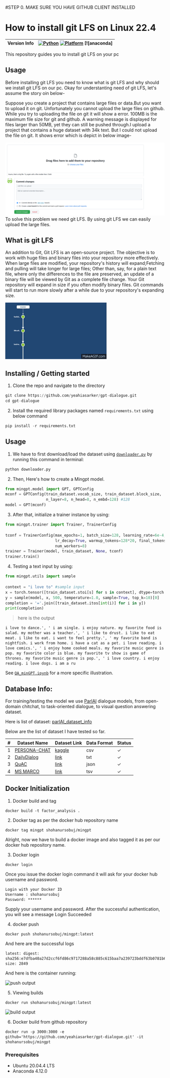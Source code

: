 
#STEP 0. MAKE SURE YOU HAVE GITHUB CLIENT INSTALLED
# How to install git LFS on Linux 22.4

| Version Info | [![Python](https://img.shields.io/badge/python-v3.9.0-green)](https://www.python.org/downloads/release/python-390/) [![Platform](https://img.shields.io/badge/Platforms-Ubuntu%2020.04.4%20LTS%2C%20win--64-orange)](https://releases.ubuntu.com/20.04/) [![anaconda]
|--------------|----------------|

This repository guides you to install git LFS on your pc
## Usage
Before installing git LFS you need to know what is git LFS and why should we install git LFS on our pc. 
Okay for understanting need of git LFS, let's assume the story oin below-


Suppose you create a project that contains large files or data.But you want to upload it on git. Unfortunately you cannot upload the large files on github. While you try to uploading the file on git it will show a error. 100MB is the maximum file size for git and github. A warning message is displayed for files larger than 50MB, yet they can still be pushed through.I upload a project that contains a huge dataset with 34k text. But I could not upload the file on git. It shows error which is depict in below image-

![push output](https://github.com/Ava7i/How-to-install-git-LFS-on-Linux-22.4/blob/main/Img/Screenshot%20from%202022-11-09%2012-39-45.png)
To solve this problem we need git LFS. By using git LFS we can easily upload the large files.

## What is git LFS
An addition to Git, Git LFS is an open-source project. The objective is to work with huge files and binary files into your repository more effectively.
When large files are modified, your repository's history will expand;Fetching and pulling will take longer for large files;
Other than, say, for a plain text file, where only the differences to the file are preserved, an update of a binary file will be viewed by Git as a complete file change. Your Git repository will expand in size if you often modify binary files. Git commands will start to run more slowly after a while due to your repository's expanding size.

![push output](https://github.com/Ava7i/How-to-install-git-LFS-on-Linux-22.4/blob/main/Img/lfs.gif)

## Installing / Getting started

1. Clone the repo and navigate to the directory

```python
git clone https://github.com/yeahiasarker/gpt-dialogue.git
cd gpt-dialogue
```

2. Install the required library packages named `requirements.txt` using below command

```python
pip install -r requirements.txt
```

## Usage
1. We have to first download/load the dataset using [`downloader.py`](https://github.com/yeahiasarker/gpt-dialogue/blob/main/downloader.py) by running this command in terminal:

```python
python downloader.py 
```


2. Then, Here's how to create a Mingpt model.
```python
from mingpt.model import GPT, GPTConfig
mconf = GPTConfig(train_dataset.vocab_size, train_dataset.block_size,
                  n_layer=8, n_head=8, n_embd=128) #128
model = GPT(mconf)
```
3. After that, initialize a trainer instance by using:

```python
from mingpt.trainer import Trainer, TrainerConfig

tconf = TrainerConfig(max_epochs=1, batch_size=128, learning_rate=6e-4,
                      lr_decay=True, warmup_tokens=128*20, final_tokens=2*len(train_dataset)*block_size,#   ckpt_path='mingpt_persona_v1.pt',
                      num_workers=8)
trainer = Trainer(model, train_dataset, None, tconf)
trainer.train()
```
4. Testing a text input by using:

```python
from mingpt.utils import sample

context = "i love to" #sample input 
x = torch.tensor([train_dataset.stoi[s] for s in context], dtype=torch.long)[None,...].to(trainer.device)
y = sample(model, x, 500, temperature=1.0, sample=True, top_k=10)[0]
completion = '='.join([train_dataset.itos[int(i)] for i in y])
print(completion)
```
>here is the output
```
i love to dance.', ' i am single. i enjoy nature. my favorite food is salad. my mother was a teacher.', ' i like to drust. i like to eat meat. i like to eat. i want to feel pretty.', ' my favorite band is nightfish. i work from home. i have a cat as a pet. i love reading. i love comics.', ' i enjoy home cooked meals. my favorite music genre is pop. my favorite color is blue. my favorite tv show is game of thrones. my favorite music genre is pop.', ' i love country. i enjoy reading. i love dogs. i am a ru
```
See [`QA_minGPT.ipynb`](https://github.com/yeahiasarker/gpt-dialogue/blob/main/examples/QA_mingpt.ipynb) for a more specific illustration.



## Database Info:
For training/testing the model we use [ParlAI](https://github.com/facebookresearch/ParlAI/blob/main/README.md) dialogue models, from open-domain chitchat, to task-oriented dialogue, to visual question answering dataset. 

Here is list of dataset: [parlAI_dataset_info](https://docs.google.com/spreadsheets/d/1Sw5Wjs5aGXF-rvzc49gFjLgnGvmsJgZiPNIMK2rf01I/edit?usp=sharing)




Below are the list of dataset I have tested so far. 

| #   | Dataset Name                                                              | Dataset Link                                                        | Data Format | Status  |
| --- | ------------------------------------------------------------------------- | ------------------------------------------------------------------- | ----------- | ------- |
| 1   | [PERSONA-CHAT](https://www.kaggle.com/datasets/atharvjairath/personachat) | [kaggle](https://www.kaggle.com/datasets/atharvjairath/personachat) | csv         | &check; | 
| 2  | [DailyDialog](http://yanran.li/files/ijcnlp_dailydialog.zip) | [link](http://yanran.li/files/ijcnlp_dailydialog.zip) | txt        | &check; |
| 3  | [QuAC](https://s3.amazonaws.com/my89public/quac/train_v0.2.json) | [link](https://s3.amazonaws.com/my89public/quac/train_v0.2.json) | json        | &check; |
| 4  | [MS MARCO](https://github.com/microsoft/msmarco/blob/master/Datasets.md) | [link](https://msmarco.blob.core.windows.net/msmarcoranking/msmarco-docs-lookup.tsv.gz) | tsv        | &check; |

<!-- |checked|unchecked|crossed|
|---|---|---|
|&check;|_|&cross;|
|&#x2611;|&#x2610;|&#x2612;| -->

## Docker Initialization

1. Docker build and tag

```docker
docker build -t factor_analysis .
```
2. Docker tag as per the docker hub repository name

```
docker tag mingpt shohanursobuj/mingpt
```
Alright, now we have to build a docker image and also tagged it as per our docker hub repository name.

3. Docker login
```
docker login
```
Once you issue the docker login command it will ask for your docker hub username and password.

```
Login with your Docker ID
Username : shohanursobuj
Password: ******
```

Supply your username and password. After the successful authentication, you will see a message Login Succeeded

4. docker push

```
docker push shohanursobuj/mingpt:latest
```
And here are the successful logs

```
latest: digest: sha256:e7dfba40a27d2ccf6fd86c9717288a58c885c615baa7a239723bddf63b0781b6 size: 2849
```

And here is the container running:

![push output](https://github.com/yeahiasarker/gpt-dialogue/blob/main/img/doc_01.png)


5. Viewing builds
```
docker run shohanursobuj/mingpt:latest
```

![build output](https://github.com/yeahiasarker/gpt-dialogue/blob/main/img/dock_02.png)

6. Docker build from github repository

```
docker run -p 3000:3000 -e github='https://github.com/yeahiasarker/gpt-dialogue.git' -it shohanursobuj/mingpt
```
### Prerequisites
- Ubuntu 20.04.4 LTS
- Anaconda 4.12.0
